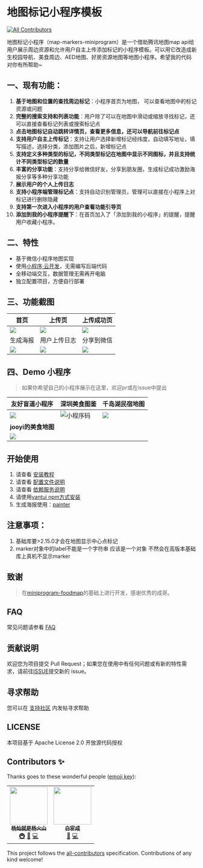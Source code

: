 # 地图标记小程序模板
<!-- ALL-CONTRIBUTORS-BADGE:START - Do not remove or modify this section -->
[![All Contributors](https://img.shields.io/badge/all_contributors-2-orange.svg?style=flat-square)](#contributors-)
<!-- ALL-CONTRIBUTORS-BADGE:END -->

地图标记小程序（map-markers-miniprogram）是一个借助腾讯地图map api给用户展示周边资源和允许用户自主上传添加标记的小程序模板。可以用它改造成新生校园导航、美食周边、AED地图、好房资源地图等地图小程序。希望我的代码对你有所帮助~

## 一、现有功能：

1. **基于地图和位置的查找周边标记**：小程序首页为地图， 可以查看地图中的标记资源或问题
2. **完整的搜索支持和列表功能**：用户除了可以在地图中滑动或缩放寻找标记，还可以直接查看标记列表或搜索标记点
3. **点击地图标记自动跳转详情页，查看更多信息，还可以导航前往标记点**
4. **支持用户自主上传标记**：支持让用户选择新增标记经纬度，自动填写地址，填写描述，选择分类，添加图片之后，新增标记点
5. **支持定义多种类型的标记，不同类型标记在地图中显示不同图标，并且支持统计不同类型标记的数量**
6. **丰富的分享功能**：支持分享给微信好友，分享到朋友圈，生成标记成功激励海报分享等多种分享功能
7. **展示用户的个人上传日志**
8. **支持小程序端管理标记点**：支持自动识别管理员，管理可以直接在小程序上对标记进行删除隐藏
9. **支持第一次进入小程序的用户查看功能引导页**
10. **添加到我的小程序提醒下**：在首页加入了「添加到我的小程序」的提醒，提醒用户收藏小程序。

## 二、特性

- 基于微信小程序地图实现
- 使用[小程序·云开发](https://developers.weixin.qq.com/miniprogram/dev/wxcloud/basis/getting-started.html)，无需编写后端代码
- 全移动端交互，数据管理无需再开电脑
- 独立配置项目，方便自行部署

## 三、功能截图

| 首页 | 上传页 | 上传成功页 |
| ---- |  ----| ----|
|![](http://qny.volcanoblog.cn/markdown/20210327222847.png) |![](http://qny.volcanoblog.cn/markdown/20210327222910-20210327222917352.png)| ![](http://qny.volcanoblog.cn/markdown/20210327221526.png) |
| 生成海报 | 用户上传日志 | 分享到微信 |
| ![](http://qny.volcanoblog.cn/markdown/20210327221709.png) |![](http://qny.volcanoblog.cn/markdown/20210327222936-20210327222945968.png)|![](http://qny.volcanoblog.cn/markdown/20210327221657.png)|

## 四、Demo 小程序

> 如果你希望自己的小程序展示在这里，欢迎pr或在issue中提出

| 友好盲道小程序 | 深圳美食图鉴 | **千岛湖民宿地图**|
| ---- |  ----| ----|
| ![](http://qny.volcanoblog.cn/markdown/gh_a140ade9386a_258-20210327220337422.jpg) |![小程序码](http://qny.volcanoblog.cn/markdown/gh_ab61838fb8b2_258.jpg)| ![](https://postimg.aliavv.com/201810/pw1cy.jpg)|
| **jooyi的美食地图** |  |                                                  |
| ![](http://qny.volcanoblog.cn/markdown/mw4c9.jpg) |||

## 开始使用
1. 请查看 [安装教程](https://github.com/CloudKits/miniprogram-foodmap/wiki/Install)
2. 请查看 [配置文件说明](https://github.com/CloudKits/miniprogram-foodmap/wiki/Settings)
3. 请查看 [依赖服务说明](https://github.com/CloudKits/miniprogram-foodmap/wiki/Service)
4. 请使用[vantui npm方式安装](https://vant-contrib.gitee.io/vant-weapp/#/quickstart)
5. 生成海报使用：[painter](https://github.com/Kujiale-Mobile/Painter) 


## 注意事项：

1. 基础库要>2.15.0才会在地图显示中心点标记
2. marker对象中的label不能是一个字符串 应该是一个对象 不然会在高版本基础库上真机不显示marker

## 致谢

>  在[miniprogram-foodmap](https://github.com/CloudKits/miniprogram-foodmap)的基础上进行开发，感谢优秀的成哥。

## FAQ

常见问题请参看 [FAQ](https://github.com/CloudKits/miniprogram-foodmap/wiki/FAQ)

## 贡献说明

欢迎您为项目提交 Pull Request；如果您在使用中有任何问题或有新的特性需求，请前往[ISSUE](https://github.com/CloudKits/miniprogram-foodmap/issues)提交新的 issue。

## 寻求帮助

您可以在 [支持社区](https://www.xieit.com/forum-51-1.html) 内发帖寻求帮助

## LICENSE

本项目基于 Apache License 2.0 开放源代码授权 

## Contributors ✨

Thanks goes to these wonderful people ([emoji key](https://allcontributors.org/docs/en/emoji-key)):

<!-- ALL-CONTRIBUTORS-LIST:START - Do not remove or modify this section -->
<!-- prettier-ignore-start -->
<!-- markdownlint-disable -->
<table>
  <tr>
    <td align="center"><a href="http://volcanoblog.cn"><img src="https://avatars.githubusercontent.com/u/43328103?v=4?s=100" width="100px;" alt=""/><br /><sub><b>杨灿就是杨火山</b></sub></a><br /><a href="#infra-Volcano-Yang" title="Infrastructure (Hosting, Build-Tools, etc)">🚇</a> <a href="#design-Volcano-Yang" title="Design">🎨</a> <a href="https://github.com/Volcano-Yang/map-marker-miniprogram/commits?author=Volcano-Yang" title="Code">💻</a></td>
    <td align="center"><a href="https://www.ixiqin.com/"><img src="https://avatars.githubusercontent.com/u/13283837?v=4?s=100" width="100px;" alt=""/><br /><sub><b>白宦成</b></sub></a><br /><a href="#ideas-bestony" title="Ideas, Planning, & Feedback">🤔</a> <a href="https://github.com/Volcano-Yang/map-marker-miniprogram/commits?author=bestony" title="Code">💻</a></td>
  </tr>
</table>

<!-- markdownlint-restore -->
<!-- prettier-ignore-end -->

<!-- ALL-CONTRIBUTORS-LIST:END -->

This project follows the [all-contributors](https://github.com/all-contributors/all-contributors) specification. Contributions of any kind welcome!